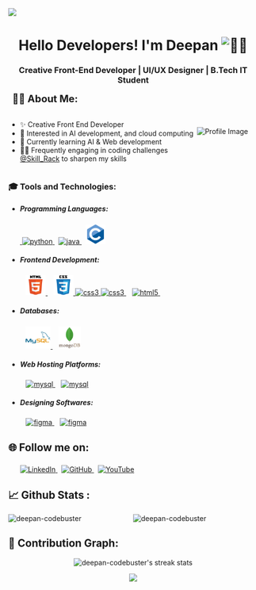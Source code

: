   <img src="https://camo.githubusercontent.com/d137c3ff7276c0052d1dc531778bc5d9affc171b10dddc6b5145f2ef0fa3fe36/68747470733a2f2f6d656469612e6c6963646e2e636f6d2f646d732f696d6167652f443444313641514530356e45663367437366512f70726f66696c652d646973706c61796261636b67726f756e64696d6167652d736872696e6b5f3335305f313430302f302f313639343038363239383230303f653d3137313832333638303026763d6265746126743d31672d6e736d394c504e4852426d4334455772696e31596a2d4e3841646464494f527656326b7a62744c30">

<h1 align="center" > Hello Developers!&nbsp;I'm Deepan 
 <img src="https://cdnl.iconscout.com/lottie/premium/thumb/happy-robot-say-hai-5665357-4729052.gif" alt="👋🏻" width="90">
</h1>

<h3 align="center">Creative Front-End Developer | UI/UX Designer | B.Tech IT Student</h3>

 


<div style="display: flex; align-items: center;">
  <div style="flex: 1;">
   &nbsp; <b style="font-size:20px;">👨‍💻 About Me:</b>
    <br>
    <br>
    <ul>
      <li>✨ Creative Front End Developer</li>
      <li>🚀 Interested in AI development, and cloud computing</li>
      <li>🌱 Currently learning AI & Web development</li>
      <li>👨‍💻 Frequently engaging in coding challenges <a href="https://www.skillrack.com/faces/resume.xhtml?id=435080&key=fc747fca1ab7cbf2163179d0ff9e8eed6158e5d9">@Skill_Rack</a> to sharpen my skills</li> </ul>
      
      

   
  </div>
  <div style="margin-right: 20px;">
    <img src="https://user-images.githubusercontent.com/74038190/229223263-cf2e4b07-2615-4f87-9c38-e37600f8381a.gif" alt="Profile Image" width="350" height="370">
  </div>
</div>








<h3>🎓 Tools and Technologies:</h3>

<ul>
<li><h5>Programming Languages:</li>

</ul>

&nbsp;&nbsp;&nbsp;&nbsp;&nbsp;&nbsp;<a href="https://www.python.org" target="_blank" rel="noreferrer"> <img src="https://user-images.githubusercontent.com/25181517/183423507-c056a6f9-1ba8-4312-a350-19bcbc5a8697.png" alt="python" width="40" height="40"/> </a>&nbsp;
<a href="https://www.java.com" target="_blank" rel="noreferrer"> <img src="https://user-images.githubusercontent.com/25181517/117201156-9a724800-adec-11eb-9a9d-3cd0f67da4bc.png" alt="java" width="45" height="44"/> </a>&nbsp;
<a href="https://www.cprogramming.com/" target="_blank" rel="noreferrer"> <img src="https://raw.githubusercontent.com/devicons/devicon/master/icons/c/c-original.svg" alt="c" width="40" height="40"/> </a>

<ul>
<li><h5>Frontend Development:</li>
</ul>
&nbsp;&nbsp;&nbsp;&nbsp;&nbsp;&nbsp;&nbsp;&nbsp;
<a href="https://www.w3.org/html/" target="_blank" rel="noreferrer"> <img src="https://raw.githubusercontent.com/devicons/devicon/master/icons/html5/html5-original-wordmark.svg" alt="html5" width="40" height="40"/> </a>&nbsp;&nbsp;
 <a href="https://www.w3schools.com/css/" target="_blank" rel="noreferrer"> <img src="https://raw.githubusercontent.com/devicons/devicon/master/icons/css3/css3-original-wordmark.svg" alt="css3" width="40" height="40"/> </a>
  <a href="https://www.w3schools.com/css/" target="_blank" rel="noreferrer"> <img src="https://logos-marques.com/wp-content/uploads/2021/03/JavaScript-Logo.png" alt="css3" width="70" height="40"/> </a>
  <a href="https://www.w3schools.com/css/" target="_blank" rel="noreferrer"> <img src="https://camo.githubusercontent.com/ea3c145923463699dc1bca226f1b1d3c0efbcb75217e858d64441f25709528a0/68747470733a2f2f63646e2e737667706f726e2e636f6d2f6c6f676f732f626f6f7473747261702e737667" alt="css3" width="40" height="35"/> </a>&nbsp;&nbsp;
<a href="https://www.w3.org/html/" target="_blank" rel="noreferrer"> <img src="https://camo.githubusercontent.com/c58210be26f471fb41ad12dff8c9700c1c4889c2840b1269b31307062ff2e305/68747470733a2f2f63646e2e737667706f726e2e636f6d2f6c6f676f732f72656163742e737667" alt="html5" width="40" height="35"/> </a>&nbsp;&nbsp;


<ul>
<li><h5>Databases:</li>
</ul>
&nbsp;&nbsp;&nbsp;&nbsp;&nbsp;&nbsp;&nbsp;&nbsp;
<a href="https://www.mysql.com/" target="_blank" rel="noreferrer"> <img src="https://raw.githubusercontent.com/devicons/devicon/master/icons/mysql/mysql-original-wordmark.svg" alt="mysql" width="50" height="45"/> </a>&nbsp;&nbsp;
<a href="https://www.mongodb.com/" target="_blank" rel="noreferrer"> <img src="https://raw.githubusercontent.com/devicons/devicon/master/icons/mongodb/mongodb-original-wordmark.svg" alt="mongodb" width="45" height="45"/> </a> 


<ul>
<li><h5>Web Hosting Platforms:</li>
</ul>
&nbsp;&nbsp;&nbsp;&nbsp;&nbsp;&nbsp;&nbsp;&nbsp;
<a href="https://www.mysql.com/" target="_blank" rel="noreferrer"> <img src="https://upload.wikimedia.org/wikipedia/commons/thumb/5/5e/Vercel_logo_black.svg/2560px-Vercel_logo_black.svg.png" alt="mysql" width="70" height="20"/> </a>&nbsp;&nbsp;
<a href="https://www.mysql.com/" target="_blank" rel="noreferrer"> <img src="https://upload.wikimedia.org/wikipedia/commons/thumb/b/b8/Netlify_logo.svg/1200px-Netlify_logo.svg.png" alt="mysql" width="70" height="22"/> </a>

<ul>
<li><h5>Designing Softwares:</li>
</ul>
&nbsp;&nbsp;&nbsp;&nbsp;&nbsp;&nbsp;&nbsp;&nbsp;
<a href="https://www.figma.com/" target="_blank" rel="noreferrer"> <img src="https://www.vectorlogo.zone/logos/figma/figma-icon.svg" alt="figma" width="40" height="40"/> </a>&nbsp;&nbsp;
<a href="https://www.figma.com/" target="_blank" rel="noreferrer"> <img src=" https://freelogopng.com/images/all_img/1656733637logo-canva-png.png" alt="figma" width="40" height="40"/> </a>

 

 
<br>


## 🌐 Follow me on:

<p>
  &nbsp; &nbsp; &nbsp; <a href="https://www.linkedin.com/in/YOUR_PROFILE">
    <img style="margin-top:6px;" src="https://cdn1.iconfinder.com/data/icons/logotypes/32/circle-linkedin-512.png" alt="LinkedIn" width="27">
  </a>
  &nbsp;
  <a href="https://github.com/YOUR_USERNAME">
    <img src="https://seeklogo.com/images/G/github-logo-7880D80B8D-seeklogo.com.png" alt="GitHub" width="27">
  </a>
  &nbsp;
  <a href="https://www.youtube.com/channel/YOUR_CHANNEL">
    <img src="https://cdn.pixabay.com/photo/2016/11/19/03/08/youtube-1837872_1280.png" alt="YouTube" height="26" width="37">
  </a>
</p>


## 📈 Github Stats :

<div style="display: flex; justify-content: center;">
  <img align="left" src="https://github-readme-stats.vercel.app/api/top-langs?username=deepan-codebuster&show_icons=true&locale=en&layout=compact&theme=radical" alt="deepan-codebuster" style="width: 400px;" />
  <img align="center" src="https://github-readme-stats.vercel.app/api?username=deepan-codebuster&show_icons=true&locale=en&theme=radical" alt="deepan-codebuster" style="width: 400px;" />
</div>


## 🌟 Contribution Graph:

<p align="center">
  <img src="https://github-readme-streak-stats.herokuapp.com/?user=deepan-codebuster&theme=radical" alt="deepan-codebuster's streak stats"/>
</p>

<center>

![](https://camo.githubusercontent.com/430b66e1ca06bf6d6d75ca358554cb99a8f3bf9e7150774c0af47380cf270338/68747470733a2f2f6b6f6d617265762e636f6d2f67687076632f3f757365726e616d653d756a616c612d32313130266c6162656c3d50726f66696c65253230766965777326636f6c6f723d306537356236267374796c653d666c6174)
</center>
